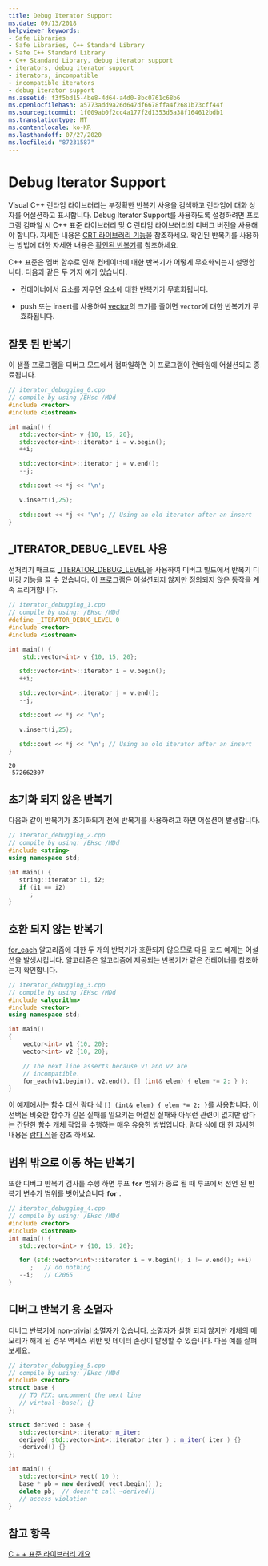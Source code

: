 ```yaml
---
title: Debug Iterator Support
ms.date: 09/13/2018
helpviewer_keywords:
- Safe Libraries
- Safe Libraries, C++ Standard Library
- Safe C++ Standard Library
- C++ Standard Library, debug iterator support
- iterators, debug iterator support
- iterators, incompatible
- incompatible iterators
- debug iterator support
ms.assetid: f3f5bd15-4be8-4d64-a4d0-8bc0761c68b6
ms.openlocfilehash: a5773add9a26d647df6678ffa4f2681b73cff44f
ms.sourcegitcommit: 1f009ab0f2cc4a177f2d1353d5a38f164612bdb1
ms.translationtype: MT
ms.contentlocale: ko-KR
ms.lasthandoff: 07/27/2020
ms.locfileid: "87231587"
---
```

# <a name="debug-iterator-support"></a>Debug Iterator Support

Visual C++ 런타임 라이브러리는 부정확한 반복기 사용을 검색하고 런타임에 대화 상자를 어설션하고 표시합니다. Debug Iterator Support를 사용하도록 설정하려면 프로그램 컴파일 시 C++ 표준 라이브러리 및 C 런타임 라이브러리의 디버그 버전을 사용해야 합니다. 자세한 내용은 [CRT 라이브러리 기능](../c-runtime-library/crt-library-features.md)을 참조하세요. 확인된 반복기를 사용하는 방법에 대한 자세한 내용은 [확인된 반복기](../standard-library/checked-iterators.md)를 참조하세요.

C++ 표준은 멤버 함수로 인해 컨테이너에 대한 반복기가 어떻게 무효화되는지 설명합니다. 다음과 같은 두 가지 예가 있습니다.

- 컨테이너에서 요소를 지우면 요소에 대한 반복기가 무효화됩니다.

- push 또는 insert를 사용하여 [vector](../standard-library/vector.md)의 크기를 줄이면 `vector`에 대한 반복기가 무효화됩니다.

## <a name="invalid-iterators"></a>잘못 된 반복기

이 샘플 프로그램을 디버그 모드에서 컴파일하면 이 프로그램이 런타임에 어설션되고 종료됩니다.

```cpp
// iterator_debugging_0.cpp
// compile by using /EHsc /MDd
#include <vector>
#include <iostream>

int main() {
   std::vector<int> v {10, 15, 20};
   std::vector<int>::iterator i = v.begin();
   ++i;

   std::vector<int>::iterator j = v.end();
   --j;

   std::cout << *j << '\n';

   v.insert(i,25);

   std::cout << *j << '\n'; // Using an old iterator after an insert
}
```

## <a name="using-_iterator_debug_level"></a>_ITERATOR_DEBUG_LEVEL 사용

전처리기 매크로 [_ITERATOR_DEBUG_LEVEL](../standard-library/iterator-debug-level.md)을 사용하여 디버그 빌드에서 반복기 디버깅 기능을 끌 수 있습니다. 이 프로그램은 어설션되지 않지만 정의되지 않은 동작을 계속 트리거합니다.

```cpp
// iterator_debugging_1.cpp
// compile by using: /EHsc /MDd
#define _ITERATOR_DEBUG_LEVEL 0
#include <vector>
#include <iostream>

int main() {
    std::vector<int> v {10, 15, 20};

   std::vector<int>::iterator i = v.begin();
   ++i;

   std::vector<int>::iterator j = v.end();
   --j;

   std::cout << *j << '\n';

   v.insert(i,25);

   std::cout << *j << '\n'; // Using an old iterator after an insert
}
```

```Output
20
-572662307
```

## <a name="unitialized-iterators"></a>초기화 되지 않은 반복기

다음과 같이 반복기가 초기화되기 전에 반복기를 사용하려고 하면 어설션이 발생합니다.

```cpp
// iterator_debugging_2.cpp
// compile by using: /EHsc /MDd
#include <string>
using namespace std;

int main() {
   string::iterator i1, i2;
   if (i1 == i2)
      ;
}
```

## <a name="incompatible-iterators"></a>호환 되지 않는 반복기

[for_each](../standard-library/algorithm-functions.md#for_each) 알고리즘에 대한 두 개의 반복기가 호환되지 않으므로 다음 코드 예제는 어설션을 발생시킵니다. 알고리즘은 알고리즘에 제공되는 반복기가 같은 컨테이너를 참조하는지 확인합니다.

```cpp
// iterator_debugging_3.cpp
// compile by using /EHsc /MDd
#include <algorithm>
#include <vector>
using namespace std;

int main()
{
    vector<int> v1 {10, 20};
    vector<int> v2 {10, 20};

    // The next line asserts because v1 and v2 are
    // incompatible.
    for_each(v1.begin(), v2.end(), [] (int& elem) { elem *= 2; } );
}
```

이 예제에서는 함수 대신 람다 식 `[] (int& elem) { elem *= 2; }`를 사용합니다. 이 선택은 비슷한 함수가 같은 실패를 일으키는 어설션 실패와 아무런 관련이 없지만 람다는 간단한 함수 개체 작업을 수행하는 매우 유용한 방법입니다. 람다 식에 대 한 자세한 내용은 [람다 식](../cpp/lambda-expressions-in-cpp.md)을 참조 하세요.

## <a name="iterators-going-out-of-scope"></a>범위 밖으로 이동 하는 반복기

또한 디버그 반복기 검사를 수행 하면 루프 **`for`** 범위가 종료 될 때 루프에서 선언 된 반복기 변수가 범위를 벗어났습니다 **`for`** .

```cpp
// iterator_debugging_4.cpp
// compile by using: /EHsc /MDd
#include <vector>
#include <iostream>
int main() {
   std::vector<int> v {10, 15, 20};

   for (std::vector<int>::iterator i = v.begin(); i != v.end(); ++i)
      ;   // do nothing
   --i;   // C2065
}
```

## <a name="destructors-for-debug-iterators"></a>디버그 반복기 용 소멸자

디버그 반복기에 non-trivial 소멸자가 있습니다. 소멸자가 실행 되지 않지만 개체의 메모리가 해제 된 경우 액세스 위반 및 데이터 손상이 발생할 수 있습니다. 다음 예를 살펴보세요.

```cpp
// iterator_debugging_5.cpp
// compile by using: /EHsc /MDd
#include <vector>
struct base {
   // TO FIX: uncomment the next line
   // virtual ~base() {}
};

struct derived : base {
   std::vector<int>::iterator m_iter;
   derived( std::vector<int>::iterator iter ) : m_iter( iter ) {}
   ~derived() {}
};

int main() {
   std::vector<int> vect( 10 );
   base * pb = new derived( vect.begin() );
   delete pb;  // doesn't call ~derived()
   // access violation
}
```

## <a name="see-also"></a>참고 항목

[C + + 표준 라이브러리 개요](../standard-library/cpp-standard-library-overview.md)
